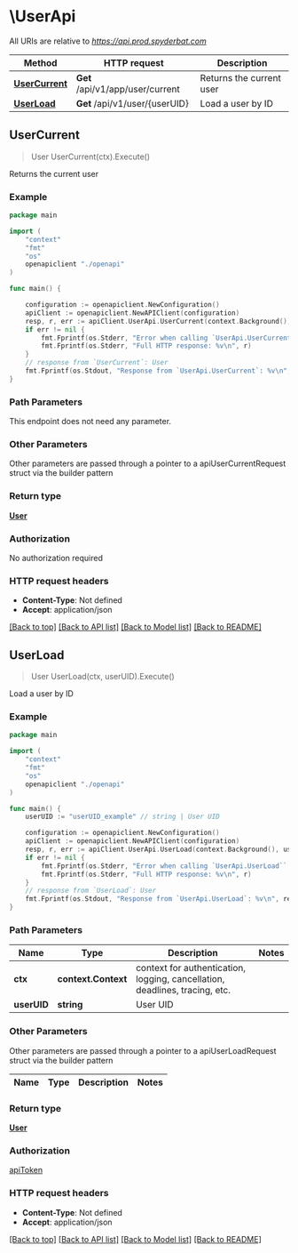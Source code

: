 # \UserApi

All URIs are relative to *https://api.prod.spyderbat.com*

Method | HTTP request | Description
------------- | ------------- | -------------
[**UserCurrent**](UserApi.md#UserCurrent) | **Get** /api/v1/app/user/current | Returns the current user
[**UserLoad**](UserApi.md#UserLoad) | **Get** /api/v1/user/{userUID} | Load a user by ID



## UserCurrent

> User UserCurrent(ctx).Execute()

Returns the current user



### Example

```go
package main

import (
    "context"
    "fmt"
    "os"
    openapiclient "./openapi"
)

func main() {

    configuration := openapiclient.NewConfiguration()
    apiClient := openapiclient.NewAPIClient(configuration)
    resp, r, err := apiClient.UserApi.UserCurrent(context.Background()).Execute()
    if err != nil {
        fmt.Fprintf(os.Stderr, "Error when calling `UserApi.UserCurrent``: %v\n", err)
        fmt.Fprintf(os.Stderr, "Full HTTP response: %v\n", r)
    }
    // response from `UserCurrent`: User
    fmt.Fprintf(os.Stdout, "Response from `UserApi.UserCurrent`: %v\n", resp)
}
```

### Path Parameters

This endpoint does not need any parameter.

### Other Parameters

Other parameters are passed through a pointer to a apiUserCurrentRequest struct via the builder pattern


### Return type

[**User**](User.md)

### Authorization

No authorization required

### HTTP request headers

- **Content-Type**: Not defined
- **Accept**: application/json

[[Back to top]](#) [[Back to API list]](../README.md#documentation-for-api-endpoints)
[[Back to Model list]](../README.md#documentation-for-models)
[[Back to README]](../README.md)


## UserLoad

> User UserLoad(ctx, userUID).Execute()

Load a user by ID



### Example

```go
package main

import (
    "context"
    "fmt"
    "os"
    openapiclient "./openapi"
)

func main() {
    userUID := "userUID_example" // string | User UID

    configuration := openapiclient.NewConfiguration()
    apiClient := openapiclient.NewAPIClient(configuration)
    resp, r, err := apiClient.UserApi.UserLoad(context.Background(), userUID).Execute()
    if err != nil {
        fmt.Fprintf(os.Stderr, "Error when calling `UserApi.UserLoad``: %v\n", err)
        fmt.Fprintf(os.Stderr, "Full HTTP response: %v\n", r)
    }
    // response from `UserLoad`: User
    fmt.Fprintf(os.Stdout, "Response from `UserApi.UserLoad`: %v\n", resp)
}
```

### Path Parameters


Name | Type | Description  | Notes
------------- | ------------- | ------------- | -------------
**ctx** | **context.Context** | context for authentication, logging, cancellation, deadlines, tracing, etc.
**userUID** | **string** | User UID | 

### Other Parameters

Other parameters are passed through a pointer to a apiUserLoadRequest struct via the builder pattern


Name | Type | Description  | Notes
------------- | ------------- | ------------- | -------------


### Return type

[**User**](User.md)

### Authorization

[apiToken](../README.md#apiToken)

### HTTP request headers

- **Content-Type**: Not defined
- **Accept**: application/json

[[Back to top]](#) [[Back to API list]](../README.md#documentation-for-api-endpoints)
[[Back to Model list]](../README.md#documentation-for-models)
[[Back to README]](../README.md)


